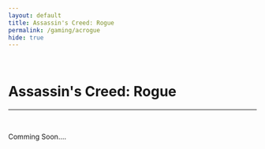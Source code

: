 ```yaml
---
layout: default
title: Assassin's Creed: Rogue
permalink: /gaming/acrogue
hide: true
---
```

<p><br></p>

Assassin's Creed: Rogue
=========

<hr style="height:2px;border-width:0;color:gray;background-color:gray">

<br>

Comming Soon....
